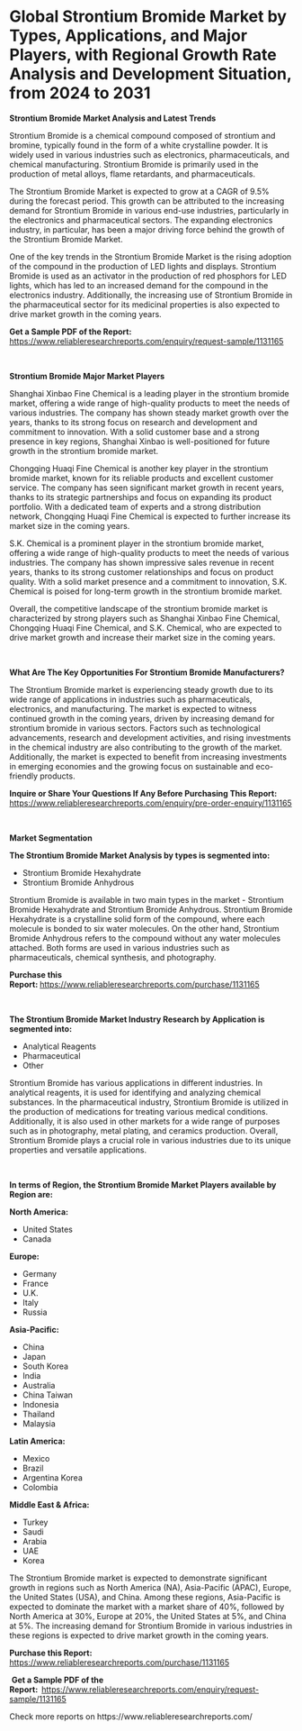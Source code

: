 <p><h1>Global Strontium Bromide Market by Types, Applications, and Major Players, with Regional Growth Rate Analysis and Development Situation, from 2024 to 2031</h1></p><p><strong>Strontium Bromide Market Analysis and Latest Trends</strong></p>
<p><p>Strontium Bromide is a chemical compound composed of strontium and bromine, typically found in the form of a white crystalline powder. It is widely used in various industries such as electronics, pharmaceuticals, and chemical manufacturing. Strontium Bromide is primarily used in the production of metal alloys, flame retardants, and pharmaceuticals.</p><p>The Strontium Bromide Market is expected to grow at a CAGR of 9.5% during the forecast period. This growth can be attributed to the increasing demand for Strontium Bromide in various end-use industries, particularly in the electronics and pharmaceutical sectors. The expanding electronics industry, in particular, has been a major driving force behind the growth of the Strontium Bromide Market.</p><p>One of the key trends in the Strontium Bromide Market is the rising adoption of the compound in the production of LED lights and displays. Strontium Bromide is used as an activator in the production of red phosphors for LED lights, which has led to an increased demand for the compound in the electronics industry. Additionally, the increasing use of Strontium Bromide in the pharmaceutical sector for its medicinal properties is also expected to drive market growth in the coming years.</p></p>
<p><strong>Get a Sample PDF of the Report:&nbsp;</strong> <a href="https://www.reliableresearchreports.com/enquiry/request-sample/1131165">https://www.reliableresearchreports.com/enquiry/request-sample/1131165</a></p>
<p>&nbsp;</p>
<p><strong>Strontium Bromide Major Market Players</strong></p>
<p><p>Shanghai Xinbao Fine Chemical is a leading player in the strontium bromide market, offering a wide range of high-quality products to meet the needs of various industries. The company has shown steady market growth over the years, thanks to its strong focus on research and development and commitment to innovation. With a solid customer base and a strong presence in key regions, Shanghai Xinbao is well-positioned for future growth in the strontium bromide market.</p><p>Chongqing Huaqi Fine Chemical is another key player in the strontium bromide market, known for its reliable products and excellent customer service. The company has seen significant market growth in recent years, thanks to its strategic partnerships and focus on expanding its product portfolio. With a dedicated team of experts and a strong distribution network, Chongqing Huaqi Fine Chemical is expected to further increase its market size in the coming years.</p><p>S.K. Chemical is a prominent player in the strontium bromide market, offering a wide range of high-quality products to meet the needs of various industries. The company has shown impressive sales revenue in recent years, thanks to its strong customer relationships and focus on product quality. With a solid market presence and a commitment to innovation, S.K. Chemical is poised for long-term growth in the strontium bromide market.</p><p>Overall, the competitive landscape of the strontium bromide market is characterized by strong players such as Shanghai Xinbao Fine Chemical, Chongqing Huaqi Fine Chemical, and S.K. Chemical, who are expected to drive market growth and increase their market size in the coming years.</p></p>
<p>&nbsp;</p>
<p><strong>What Are The Key Opportunities For Strontium Bromide Manufacturers?</strong></p>
<p><p>The Strontium Bromide market is experiencing steady growth due to its wide range of applications in industries such as pharmaceuticals, electronics, and manufacturing. The market is expected to witness continued growth in the coming years, driven by increasing demand for strontium bromide in various sectors. Factors such as technological advancements, research and development activities, and rising investments in the chemical industry are also contributing to the growth of the market. Additionally, the market is expected to benefit from increasing investments in emerging economies and the growing focus on sustainable and eco-friendly products.</p></p>
<p><strong>Inquire or Share Your Questions If Any Before Purchasing This Report:</strong> <a href="https://www.reliableresearchreports.com/enquiry/pre-order-enquiry/1131165">https://www.reliableresearchreports.com/enquiry/pre-order-enquiry/1131165</a></p>
<p>&nbsp;</p>
<p><strong>Market Segmentation</strong></p>
<p><strong>The Strontium Bromide Market Analysis by types is segmented into:</strong></p>
<p><ul><li>Strontium Bromide Hexahydrate</li><li>Strontium Bromide Anhydrous</li></ul></p>
<p><p>Strontium Bromide is available in two main types in the market - Strontium Bromide Hexahydrate and Strontium Bromide Anhydrous. Strontium Bromide Hexahydrate is a crystalline solid form of the compound, where each molecule is bonded to six water molecules. On the other hand, Strontium Bromide Anhydrous refers to the compound without any water molecules attached. Both forms are used in various industries such as pharmaceuticals, chemical synthesis, and photography.</p></p>
<p><strong>Purchase this Report:&nbsp;</strong><a href="https://www.reliableresearchreports.com/purchase/1131165">https://www.reliableresearchreports.com/purchase/1131165</a></p>
<p>&nbsp;</p>
<p><strong>The Strontium Bromide Market Industry Research by Application is segmented into:</strong></p>
<p><ul><li>Analytical Reagents</li><li>Pharmaceutical</li><li>Other</li></ul></p>
<p><p>Strontium Bromide has various applications in different industries. In analytical reagents, it is used for identifying and analyzing chemical substances. In the pharmaceutical industry, Strontium Bromide is utilized in the production of medications for treating various medical conditions. Additionally, it is also used in other markets for a wide range of purposes such as in photography, metal plating, and ceramics production. Overall, Strontium Bromide plays a crucial role in various industries due to its unique properties and versatile applications.</p></p>
<p>&nbsp;</p>
<p><strong>In terms of Region, the Strontium Bromide Market Players available by Region are:</strong></p>
<p>
    <p> <strong> North America: </strong>
        <ul>
            <li>United States</li>
            <li>Canada</li>
        </ul>
        </p> 
    <p> <strong> Europe: </strong>
        <ul>
            <li>Germany</li>
            <li>France</li>
            <li>U.K.</li>
            <li>Italy</li>
            <li>Russia</li>
        </ul>
        </p> 
    <p> <strong> Asia-Pacific: </strong>
        <ul>
            <li>China</li>
            <li>Japan</li>
            <li>South Korea</li>
            <li>India</li>
            <li>Australia</li>
            <li>China Taiwan</li>
            <li>Indonesia</li>
            <li>Thailand</li>
            <li>Malaysia</li>
        </ul>
        </p> 
    <p> <strong> Latin America: </strong>
        <ul>
            <li>Mexico</li>
            <li>Brazil</li>
            <li>Argentina Korea</li>
            <li>Colombia</li>
        </ul>
        </p> 
    <p> <strong> Middle East & Africa: </strong>
        <ul>
            <li>Turkey</li>
            <li>Saudi</li>
            <li>Arabia</li>
            <li>UAE</li>
            <li>Korea</li>
        </ul>
    </p>
    </p>
<p><p>The Strontium Bromide market is expected to demonstrate significant growth in regions such as North America (NA), Asia-Pacific (APAC), Europe, the United States (USA), and China. Among these regions, Asia-Pacific is expected to dominate the market with a market share of 40%, followed by North America at 30%, Europe at 20%, the United States at 5%, and China at 5%. The increasing demand for Strontium Bromide in various industries in these regions is expected to drive market growth in the coming years.</p></p>
<p><strong>Purchase this Report: </strong><a href="https://www.reliableresearchreports.com/purchase/1131165">https://www.reliableresearchreports.com/purchase/1131165</a></p>
<p>&nbsp;<strong>Get a Sample PDF of the Report:&nbsp;&nbsp;</strong><a href="https://www.reliableresearchreports.com/enquiry/request-sample/1131165">https://www.reliableresearchreports.com/enquiry/request-sample/1131165</a></p>
<p><strong></strong></p>
<p>Check more reports on https://www.reliableresearchreports.com/</p>